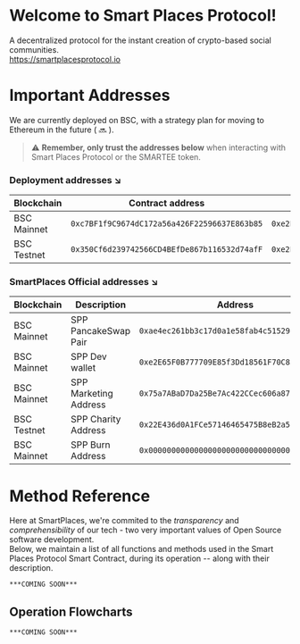 # Welcome to Smart Places Protocol!

A decentralized protocol for the instant creation of crypto-based social communities.    
https://smartplacesprotocol.io


# Important Addresses

We are currently deployed on BSC, with a strategy plan for moving to Ethereum in the future ( 🔜 ).

> ⚠️ **Remember, only trust the addresses below** when interacting with
> Smart Places Protocol or the SMARTEE token.

### Deployment addresses ↘️
|Blockchain  | Contract address                             | Deployer                                    |
|------------|----------------------------------------------|---------------------------------------------|
|BSC Mainnet | `0xc7BF1f9C9674dC172a56a426F22596637E863b85` |`0xe2E65F0B777709E85f3Dd18561F70C8390d8DB0b` |
|BSC Testnet | `0x350Cf6d239742566CD4BEfDe867b116532d74afF` |`0xe2E65F0B777709E85f3Dd18561F70C8390d8DB0b` |

### SmartPlaces Official addresses ↘️
| Blockchain | Description           |Address                                       |
|------------|-----------------------|----------------------------------------------|
|BSC Mainnet | SPP PancakeSwap Pair  | `0xae4ec261bb3c17d0a1e58fab4c515298de5f7560` |
|BSC Mainnet | SPP Dev wallet        | `0xe2E65F0B777709E85f3Dd18561F70C8390d8DB0b` |
|BSC Mainnet | SPP Marketing Address | `0x75a7ABaD7Da25Be7Ac422CCec606a8773fD2797B` |
|BSC Testnet | SPP Charity Address   | `0x22E436d0A1FCe57146465475B8eB2a5a0728e105` |
|BSC Mainnet | SPP Burn Address      | `0x000000000000000000000000000000000000dEaD` |

# Method Reference
Here at SmartPlaces, we're commited to the *transparency* and *comprehensibility* of our tech - two very important values of Open Source software development.   
Below, we maintain a  list of all functions and methods used in the Smart Places Protocol Smart Contract, during its operation -- along with their description.

    ***COMING SOON***


## Operation Flowcharts

    ***COMING SOON***

